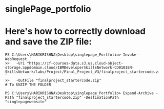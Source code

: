 # singlePage_portfolio
# Here's how to correctly download and save the ZIP file:
```
PS C:\Users\HARIKRISHNA\Desktop\singlepage_Portfolio> Invoke-WebRequest `
>>   -Uri "https://cf-courses-data.s3.us.cloud-object-storage.appdomain.cloud/IBMDeveloperSkillsNetwork-CD0101EN-SkillsNetwork/labs/Project/Final_Project_V3/finalproject_startercode.zip" `
>>   -OutFile "finalproject_startercode.zip"
# To UNZIP THE FOLDER
```
```
PS C:\Users\HARIKRISHNA\Desktop\singlepage_Portfolio> Expand-Archive -Path "finalproject_startercode.zip" -DestinationPath "singlepagewebsite"
```
